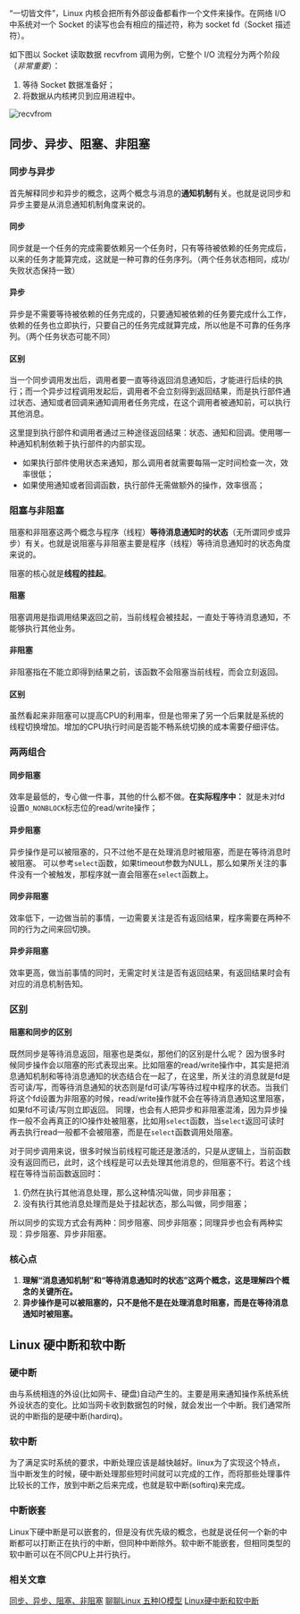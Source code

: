 “一切皆文件”，Linux 内核会把所有外部设备都看作一个文件来操作。在网络 I/O 中系统对一个 Socket 的读写也会有相应的描述符，称为 socket fd（Socket 描述符）。

如下图以 Socket 读取数据 recvfrom 调用为例，它整个 I/O 流程分为两个阶段（*非常重要*）：
1. 等待 Socket 数据准备好；
2. 将数据从内核拷贝到应用进程中。

![recvfrom](https://static001.geekbang.org/resource/image/f8/20/f872176205d997f30753ab87a276fa20.png)


## 同步、异步、阻塞、非阻塞
### 同步与异步
首先解释同步和异步的概念，这两个概念与消息的**通知机制**有关。也就是说同步和异步主要是从消息通知机制角度来说的。
#### 同步
同步就是一个任务的完成需要依赖另一个任务时，只有等待被依赖的任务完成后，以来的任务才能算完成，这就是一种可靠的任务序列。（两个任务状态相同，成功/失败状态保持一致）
#### 异步
异步是不需要等待被依赖的任务完成的，只要通知被依赖的任务要完成什么工作，依赖的任务也立即执行，只要自己的任务完成就算完成，所以他是不可靠的任务序列。（两个任务状态可能不同）
#### 区别
当一个同步调用发出后，调用者要一直等待返回消息通知后，才能进行后续的执行；而一个异步过程调用发起后，调用者不会立刻得到返回结果，而是执行部件通过状态、通知或者回调来通知调用者任务完成，在这个调用者被通知前，可以执行其他消息。

这里提到执行部件和调用者通过三种途径返回结果：状态、通知和回调。使用哪一种通知机制依赖于执行部件的内部实现。
- 如果执行部件使用状态来通知，那么调用者就需要每隔一定时间检查一次，效率很低；
- 如果使用通知或者回调函数，执行部件无需做额外的操作，效率很高；

### 阻塞与非阻塞
阻塞和非阻塞这两个概念与程序（线程）**等待消息通知时的状态**（无所谓同步或异步）有关。也就是说阻塞与非阻塞主要是程序（线程）等待消息通知时的状态角度来说的。

阻塞的核心就是**线程的挂起**。

#### 阻塞
阻塞调用是指调用结果返回之前，当前线程会被挂起，一直处于等待消息通知，不能够执行其他业务。

#### 非阻塞
非阻塞指在不能立即得到结果之前，该函数不会阻塞当前线程，而会立刻返回。

#### 区别
虽然看起来非阻塞可以提高CPU的利用率，但是也带来了另一个后果就是系统的线程切换增加。增加的CPU执行时间是否能不畅系统切换的成本需要仔细评估。

### 两两组合
#### 同步阻塞
效率是最低的，专心做一件事，其他的什么都不做。**在实际程序中：** 就是未对fd设置`O_NONBLOCK`标志位的read/write操作；
#### 异步阻塞
异步操作是可以被阻塞的，只不过他不是在处理消息时被阻塞，而是在等待消息时被阻塞。
可以参考`select`函数，如果timeout参数为NULL，那么如果所关注的事件没有一个被触发，那程序就一直会阻塞在`select`函数上。

#### 同步非阻塞
效率低下，一边做当前的事情，一边需要关注是否有返回结果，程序需要在两种不同的行为之间来回切换。
#### 异步非阻塞
效率更高，做当前事情的同时，无需定时关注是否有返回结果，有返回结果时会有对应的消息机制告知。

### 区别
#### 阻塞和同步的区别
既然同步是等待消息返回，阻塞也是类似，那他们的区别是什么呢？
因为很多时候同步操作会以阻塞的形式表现出来。比如阻塞的read/write操作中，其实是把消息通知机制和等待消息通知的状态结合在一起了，在这里，所关注的消息就是fd是否可读/写，而等待消息通知的状态则是fd可读/写等待过程中程序的状态。当我们将这个fd设置为非阻塞的时候，read/write操作就不会在等待消息通知这里阻塞，如果fd不可读/写则立即返回。
同理，也会有人把异步和非阻塞混淆，因为异步操作一般不会再真正的IO操作处被阻塞，比如用`select`函数，当`select`返回可读时再去执行read一般都不会被阻塞，而是在`select`函数调用处阻塞。

对于同步调用来说，很多时候当前线程可能还是激活的，只是从逻辑上，当前函数没有返回而已，此时，这个线程是可以去处理其他消息的，但阻塞不行。若这个线程在等待当前函数返回时：
1. 仍然在执行其他消息处理，那么这种情况叫做，同步非阻塞；
2. 没有执行其他消息处理而是处于挂起状态，那么叫做，同步阻塞；

所以同步的实现方式会有两种：同步阻塞、同步非阻塞；同理异步也会有两种实现：异步阻塞、异步非阻塞。

### 核心点
1. **理解“消息通知机制”和“等待消息通知时的状态”这两个概念，这是理解四个概念的关键所在。**
2. **异步操作是可以被阻塞的，只不是他不是在处理消息时阻塞，而是在等待消息通知时被阻塞。** 

## Linux 硬中断和软中断
### 硬中断

由与系统相连的外设(比如网卡、硬盘)自动产生的。主要是用来通知操作系统系统外设状态的变化。比如当网卡收到数据包的时候，就会发出一个中断。我们通常所说的中断指的是硬中断(hardirq)。

### 软中断

为了满足实时系统的要求，中断处理应该是越快越好。linux为了实现这个特点，当中断发生的时候，硬中断处理那些短时间就可以完成的工作，而将那些处理事件比较长的工作，放到中断之后来完成，也就是软中断(softirq)来完成。

### 中断嵌套

Linux下硬中断是可以嵌套的，但是没有优先级的概念，也就是说任何一个新的中断都可以打断正在执行的中断，但同种中断除外。软中断不能嵌套，但相同类型的软中断可以在不同CPU上并行执行。


### 相关文章
[同步、异步、阻塞、非阻塞](https://zhuanlan.zhihu.com/p/371508875)
[聊聊Linux 五种IO模型](https://www.jianshu.com/p/486b0965c296)
[Linux硬中断和软中断](https://zhuanlan.zhihu.com/p/85597791)
